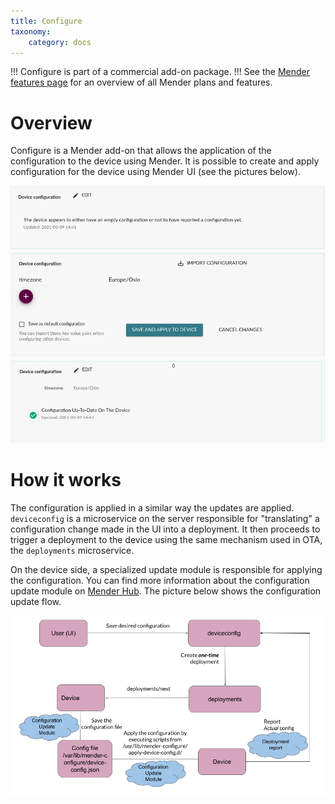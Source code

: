 ```yaml
---
title: Configure
taxonomy:
    category: docs
---
```


!!! Configure is part of a commercial add-on package.
!!! See the [Mender features page](https://mender.io/plans/features) for an overview of all Mender plans and features.

# Overview

Configure is a Mender add-on that allows the application of the configuration to the device using Mender.
It is possible to create and apply configuration for the device using Mender UI (see the pictures below).

![configuration-1](deviceconfig1.png)
![configuration-2](deviceconfig2.png)
![configuration-3](deviceconfig3.png)

# How it works

The configuration is applied in a similar way the updates are applied.
`deviceconfig` is a microservice on the server responsible for "translating" a configuration change made in the UI into a deployment.
It then proceeds to trigger a deployment to the device using the same mechanism used in OTA, the `deployments` microservice. 

On the device side, a specialized update module is responsible for applying the configuration.
You can find more information about the configuration update module on [Mender Hub](https://hub.mender.io).
The picture below shows the configuration update flow.

![configuration-4](configure1.png)
